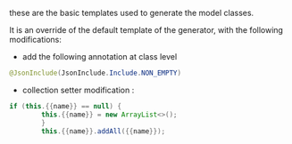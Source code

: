 these are the basic templates used to generate the model classes.

It is an override of the default template of the generator, with the following modifications:

- add the following annotation at class level
```java
@JsonInclude(JsonInclude.Include.NON_EMPTY)
```


- collection setter modification :
```java
if (this.{{name}} == null) {
        this.{{name}} = new ArrayList<>();
        }
        this.{{name}}.addAll({{name}});
```